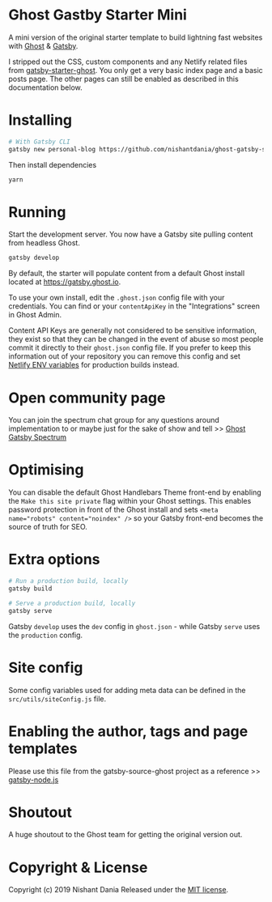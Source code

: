 # Ghost Gastby Starter Mini

A mini version of the original starter template to build lightning fast websites with [Ghost](https://ghost.org) & [Gatsby](https://gatsbyjs.org).

I stripped out the CSS, custom components and any Netlify related files from [gatsby-starter-ghost](https://github.com/TryGhost/gatsby-starter-ghost).
You only get a very basic index page and a basic posts page. The other pages can still be enabled as described in this documentation below.

# Installing

```bash
# With Gatsby CLI
gatsby new personal-blog https://github.com/nishantdania/ghost-gatsby-starter-mini
```

Then install dependencies

```bash
yarn
```

# Running

Start the development server. You now have a Gatsby site pulling content from headless Ghost.

```bash
gatsby develop
```

By default, the starter will populate content from a default Ghost install located at https://gatsby.ghost.io.

To use your own install, edit the `.ghost.json` config file with your credentials. You can find or your `contentApiKey` in the "Integrations" screen in Ghost Admin.

Content API Keys are generally not considered to be sensitive information, they exist so that they can be changed in the event of abuse so most people commit it directly to their `ghost.json` config file. If you prefer to keep this information out of your repository you can remove this config and set [Netlify ENV variables](https://www.netlify.com/docs/continuous-deployment/#build-environment-variables) for production builds instead.

# Open community page
You can join the spectrum chat group for any questions around implementation to or maybe just for the sake of show and tell >> [Ghost Gatsby Spectrum](https://spectrum.chat/ghost-gatsby)

# Optimising

You can disable the default Ghost Handlebars Theme front-end by enabling the `Make this site private` flag within your Ghost settings. This enables password protection in front of the Ghost install and sets `<meta name="robots" content="noindex" />` so your Gatsby front-end becomes the source of truth for SEO.

# Extra options

```bash
# Run a production build, locally
gatsby build

# Serve a production build, locally
gatsby serve
```

Gatsby `develop` uses the `dev` config in `ghost.json` - while Gatsby `serve` uses the `production` config.

# Site config
Some config variables used for adding meta data can be defined in the `src/utils/siteConfig.js` file. 

# Enabling the author, tags and page templates
Please use this file from the gatsby-source-ghost project as a reference >> [gatsby-node.js](https://github.com/TryGhost/gatsby-starter-ghost/blob/master/gatsby-node.js)

# Shoutout
A huge shoutout to the Ghost team for getting the original version out. 

# Copyright & License

Copyright (c) 2019 Nishant Dania Released under the [MIT license](LICENSE).
